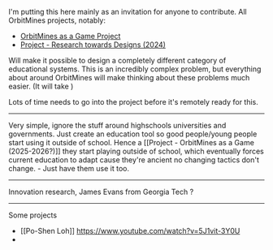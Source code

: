 I'm putting this here mainly as an invitation for anyone to contribute. All OrbitMines projects, notably: 
- [OrbitMines as a Game Project]()
- [Project - Research towards Designs (2024)]()

Will make it possible to design a completely different category of educational systems. This is an incredibly complex problem, but everything about around OrbitMines will make thinking about these problems much easier. (It will take )

Lots of time needs to go into the project before it's remotely ready for this.

---

Very simple, ignore the stuff around highschools universities and governments. Just create an education tool so good people/young people start using it outside of school. Hence a [[Project - OrbitMines as a Game (2025-2026?)]] they start playing outside of school, which eventually forces current education to adapt cause they're ancient no changing tactics don't change. - Just have them use it too.

---

Innovation research, James Evans from Georgia Tech ?

---

Some projects
- [[Po-Shen Loh]] https://www.youtube.com/watch?v=5J1vit-3Y0U
- 
